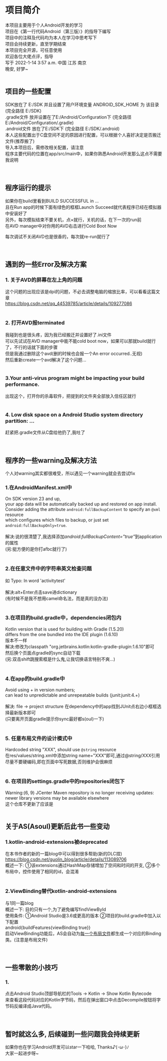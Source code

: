 # 项目简介

本项目主要用于个人Android开发的学习<br>
项目在《第一行代码Android（第三版）》的指导下编写<br>
项目中的注释及代码均为本人在学习中思考写下<br>
项目会持续更新，直至学期结束<br>
本项目完全开源，可任意使用<br>
欢迎各位大佬点评，指导<br>
写于 2022-1-14 3:57 a.m. 中国 江苏 南京<br>
晚安, 好梦~<br>
<br>
## 项目的一些配置
SDK放在了 E:/SDK 并且设置了用户环境变量 ANDROID_SDK_HOME 为 该目录 (完全路径 E:/SDK)<br>
.gradle文件 放并设置在了E:/Android/Configuration下 (完全路径 E:/Android/Configuration/.gradle)<br>
.android文件 放在了E:/SDK下 (完全路径 E:/SDK/.android)<br>
本人这些配置出于C盘空间不足的原因进行配置，可以根据个人喜好决定是否搬迁文件(推荐搬了)<br>
导入本项目后，需修改相关配置，请注意<br>
程序主要代码的位置在app/src/main中，如果你熟悉Android开发那么这点不需要我说明<br>
<br>
<br>
## 程序运行的提示
如果你在build里看到BUILD SUCCESSFUL in ...<br>
且在Run app的时候下面有绿色的框框Launch Succeed就代表程序已经在模拟器中安装好了<br>
另外，每次模拟结束不要关机，点×就行，关机的话，在下一次的run前<br>
在AVD manager中对你用的AVD右击进行Cold Boot Now<br>

每次调试不关闭AVD也是很香的，每次就re-run就行了<br>
<br>
<br>
## 遇到的一些Error及解决方案
### 1. 关于AVD的屏幕在左上角的问题
这个问题的出现应该是dpi的问题，不必去调整电脑的缩放比率，可以看看这篇文章<br>
https://blog.csdn.net/qq_44539785/article/details/109277086<br>
<br>
### 2. 打开AVD报terminated
我碰到也是很头疼，因为我已经搬迁并设置好了.ini文件<br>
可以先试试在AVD manager中能不能cold boot now，如果可以那就build就行了，不行的话就下面的步骤<br>
但是我通过删除这个avd(删的时候也会报一个An error occurred..无视)<br>
然后重新create一个avd解决了这个问题...<br>
<br>
### 3.Your anti-virus program might be impacting your build performance.
出现这个，打开你的杀毒软件，把提到的文件夹全部放入信任区就行<br>
<br>
### 4. Low disk space on a Android Studio system directory partition: ...
赶紧把.gradle文件从C盘给他扔了,我吐了<br>
<br>
<br>
## 程序的一些warning及解决方法
个人对warning其实都很难受，所以遇见一个warning就会去尝试fix<br>
### 1.在AndroidManifest.xml中
On SDK version 23 and up, <br>
your app data will be automatically backed up and restored on app install. <br>
Consider adding the attribute `android:fullBackupContent` to specify an `@xml` resource <br>
which configures which files to backup, or just set `android:fullBackupOnly=true`.<br>
<br>
解决:说的很清楚了,我选择添加<I>android:fullBackupContent="true"</I>到application的属性<br>
(另:挺方便的是你打afbc就行了)<br>
<br>
### 2.在任意文件中的字符串英文检查问题
如 Typo: In word 'activitytest'<br>
<br>
解决:alt+Enter点击save进dictionary<br>
(有时候不是我不想用camel命名法，而是真的没办法)<br>
<br>
### 3.在项目的build.gradle中，dependencies闭包内
Kotlin version that is used for building with Gradle (1.5.20)<br>
differs from the one bundled into the IDE plugin (1.6.10)<br>
版本不一样<br>
解决:修改为classpath "org.jetbrains.kotlin:kotlin-gradle-plugin:1.6.10"即可<br>
然后换个页面点gradle的sync自动下载<br>
(另:双击shift跳搜索框是什么鬼,让我切换语言特别不爽...)<br>
<br>
### 4.在app的build.gradle中
Avoid using + in version numbers; <br>
can lead to unpredictable and unrepeatable builds (junit:junit:4.+)<br>
<br>
解决: file -> project structure 在dependency中的app找到JUnit点右边小框框选择最新版本即可<br>
(只要离开页面gradle提示你sync最好都s(oul)一下)<br>
<br>
### 5. 任意布局文件的设计模式中
Hardcoded string "XXX", should use `@string` resource<br>
在res/values/string.xml中添加string name="XXX"即可,通过@string/XXX引用<br>
尽量不要硬编码,即在页面中写死数据,否则维护会很麻烦<br>
<br>
### 6. 在项目的settings.gradle中的repositories闭包下
Warning:(6, 9) JCenter Maven repository is no longer receiving updates:<br>
newer library versions may be available elsewhere<br>
这个仓库不更新了应该是<br>
<br>
## 关于AS(Asoul)更新后此书一些变动
### 1.kotlin-android-extensions被deprecated
在本书作者的新的一篇blog中可以得到很多帮助(新的DLC捏)<br>
https://blog.csdn.net/guolin_blog/article/details/113089706<br>
概述一下: ①该extensions通过HashMap存储增加了空间和时间的开支, ②多个布局中，控件使用了相同的id，会混淆<br>
<br>
### 2.ViewBinding替代kotlin-android-extensions
与1同一篇blog<br>
概述一下: 目的只有一个,为了避免编写findViewById<br>
使用条件: ①Android Studio是3.6或更高的版本 ②项目的build.gradle中加入以下配置<br>
android{buildFeatures{viewBinding true}}<br>
启动ViewBinding功能后，AS会自动为<u>每一个布局文件</u>都生成一个对应的Binding类。(注意是布局文件)<br>
<br>
<br>
## 一些零散的小技巧
### 1.
点击Android Studio顶部导航栏的Tools -> Kotlin -> Show Kotlin Bytecode<br>
来查看这段代码对应的Kotlin字节码，然后在弹出窗口中点击Decompile按钮将字节码反编译成Java代码。<br>
<br>
<br>
## 暂时就这么多, 后续碰到一些问题我会持续更新
如果你也在学习Android开发可以star一下哈哈, Thanks♪(･ω･)ﾉ<br>
大家一起进步呀~<br>
<br>
